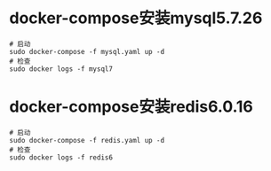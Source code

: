 # docker-compose安装mysql5.7.26
```shell
# 启动
sudo docker-compose -f mysql.yaml up -d
# 检查
sudo docker logs -f mysql7
```

# docker-compose安装redis6.0.16
```shell
# 启动
sudo docker-compose -f redis.yaml up -d
# 检查
sudo docker logs -f redis6
```